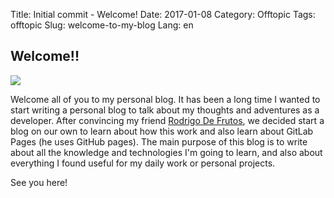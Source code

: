 Title: Initial commit - Welcome!
Date: 2017-01-08
Category: Offtopic
Tags: offtopic
Slug: welcome-to-my-blog
Lang: en

## Welcome!!

<img style="display: block; margin-left: auto; margin-right: auto" src="{static}/images/doctor-who-hello.gif">

Welcome all of you to my personal blog. It has been a long time I wanted to start writing a personal blog to talk about my thoughts and adventures as a developer. After convincing my friend [Rodrigo De Frutos](https://darkrodry.github.io/), we decided start a blog on our own to learn about how this work and also learn about GitLab Pages (he uses GitHub pages). The main purpose of this blog is to write about all the knowledge and technologies I'm going to learn, and also about everything I found useful for my daily work or personal projects.

See you here!

